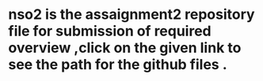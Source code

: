 # nso2 is the assaignment2 repository file for submission of required overview ,click on the given link to see the path for the github files .
